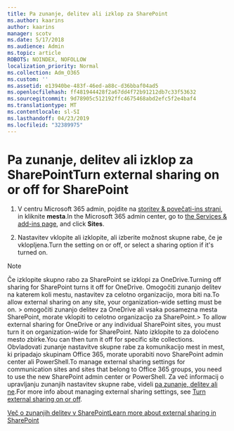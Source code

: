 ```yaml
---
title: Pa zunanje, delitev ali izklop za SharePoint
ms.author: kaarins
author: kaarins
manager: scotv
ms.date: 5/17/2018
ms.audience: Admin
ms.topic: article
ROBOTS: NOINDEX, NOFOLLOW
localization_priority: Normal
ms.collection: Adm_O365
ms.custom: ''
ms.assetid: e13940be-483f-46ed-a88c-d36bbaf04ad5
ms.openlocfilehash: ff481944428f2a67dd4f72b91212db7c33f53632
ms.sourcegitcommit: 9d78905c512192ffc4675468abd2efc5f2e4baf4
ms.translationtype: MT
ms.contentlocale: sl-SI
ms.lasthandoff: 04/23/2019
ms.locfileid: "32389975"
---
```

# <a name="turn-external-sharing-on-or-off-for-sharepoint"></a><span data-ttu-id="8e081-102">Pa zunanje, delitev ali izklop za SharePoint</span><span class="sxs-lookup"><span data-stu-id="8e081-102">Turn external sharing on or off for SharePoint</span></span>

1. <span data-ttu-id="8e081-103">V centru Microsoft 365 admin, pojdite na [storitev &amp; povečati-ins strani](https://portal.office.com/adminportal/home#/Settings/ServicesAndAddIns), in kliknite **mesta**.</span><span class="sxs-lookup"><span data-stu-id="8e081-103">In the Microsoft 365 admin center, go to [the Services &amp; add-ins page](https://portal.office.com/adminportal/home#/Settings/ServicesAndAddIns), and click **Sites**.</span></span>
    
2. <span data-ttu-id="8e081-104">Nastavitev vklopite ali izklopite, ali izberite možnost skupne rabe, če je vklopljena.</span><span class="sxs-lookup"><span data-stu-id="8e081-104">Turn the setting on or off, or select a sharing option if it's turned on.</span></span>
    
> [!NOTE]
> <span data-ttu-id="8e081-105">Če izklopite skupno rabo za SharePoint se izklopi za OneDrive.</span><span class="sxs-lookup"><span data-stu-id="8e081-105">Turning off sharing for SharePoint turns it off for OneDrive.</span></span> <span data-ttu-id="8e081-106">Omogočiti zunanjo delitev na katerem koli mestu, nastavitev za celotno organizacijo, mora biti na.</span><span class="sxs-lookup"><span data-stu-id="8e081-106">To allow external sharing on any site, your organization-wide setting must be on.</span></span> <span data-ttu-id="8e081-107">> omogočiti zunanjo delitev za OneDrive ali vsaka posamezna mesta SharePoint, morate vklopiti to celotno organizacijo za SharePoint.</span><span class="sxs-lookup"><span data-stu-id="8e081-107">> To allow external sharing for OneDrive or any individual SharePoint sites, you must turn it on organization-wide for SharePoint.</span></span> <span data-ttu-id="8e081-108">Nato izklopite to za določeno mesto zbirke.</span><span class="sxs-lookup"><span data-stu-id="8e081-108">You can then turn it off for specific site collections.</span></span> <span data-ttu-id="8e081-109">Obvladovati zunanje nastavitve skupne rabe za komunikacijo mest in mest, ki pripadajo skupinam Office 365, morate uporabiti novo SharePoint admin center ali PowerShell.</span><span class="sxs-lookup"><span data-stu-id="8e081-109">To manage external sharing settings for communication sites and sites that belong to Office 365 groups, you need to use the new SharePoint admin center or PowerShell.</span></span> <span data-ttu-id="8e081-110">Za več informacij o upravljanju zunanjih nastavitev skupne rabe, videli [pa zunanje, delitev ali ne](https://go.microsoft.com/fwlink/?linkid=866426).</span><span class="sxs-lookup"><span data-stu-id="8e081-110">For more info about managing external sharing settings, see [Turn external sharing on or off](https://go.microsoft.com/fwlink/?linkid=866426).</span></span> 
  
[<span data-ttu-id="8e081-111">Več o zunanjih delitev v SharePoint</span><span class="sxs-lookup"><span data-stu-id="8e081-111">Learn more about external sharing in SharePoint</span></span>](https://go.microsoft.com/fwlink/?linkid=734908)
  

